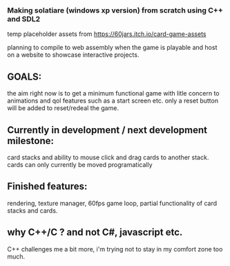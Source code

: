 ### Making solatiare (windows xp version) from scratch using C++ and SDL2

temp placeholder assets from https://60jars.itch.io/card-game-assets

planning to compile to web assembly when the game is playable and host on a website to showcase interactive projects.


## GOALS:
the aim right now is to get a minimum functional game with litle concern to animations and qol features such as a start screen etc.
only a reset button will be added to reset/redeal the game.

## Currently in development / next development milestone:
card stacks and ability to mouse click and drag cards to another stack. cards can only currently be moved programatically


## Finished features:
rendering, texture manager, 60fps game loop, partial functionality of card stacks and cards.


## why C++/C ? and not C#, javascript etc.
C++ challenges me a bit more, i'm trying not to stay in my comfort zone too much.
